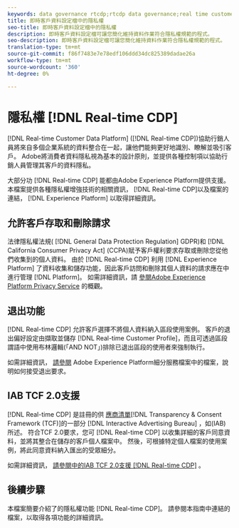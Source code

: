```yaml
---
keywords: data governance rtcdp;rtcdp data governance;real time customer data profile data governance;privacy rtcdp;rtcdp privacy
title: 即時客戶資料設定檔中的隱私權
seo-title: 即時客戶資料設定檔中的隱私權
description: 即時客戶資料設定檔可讓您簡化維持資料作業符合隱私權規範的程式。
seo-description: 即時客戶資料設定檔可讓您簡化維持資料作業符合隱私權規範的程式。
translation-type: tm+mt
source-git-commit: f86f7483e7e78edf106ddd34dc825389dadae26a
workflow-type: tm+mt
source-wordcount: '360'
ht-degree: 0%

---
```



# 隱私權 [!DNL Real-time CDP]

[!DNL Real-time Customer Data Platform] ([!DNL Real-time CDP])協助行銷人員將來自多個企業系統的資料整合在一起，讓他們能夠更好地識別、瞭解並吸引客戶。 Adobe將消費者資料隱私視為基本的設計原則，並提供各種控制項以協助行銷人員管理其客戶的資料隱私。

大部分功 [!DNL Real-time CDP] 能都由Adobe Experience Platform提供支援。 本檔案提供各種隱私權增強技術的相關資訊， [!DNL Real-time CDP]以及檔案的連結， [!DNL Experience Platform] 以取得詳細資訊。

## 允許客戶存取和刪除請求

法律隱私權法規( [!DNL General Data Protection Regulation] GDPR)和 [!DNL California Consumer Privacy Act] (CCPA)賦予客戶權利要求存取或刪除您從他們收集到的個人資料。 由於 [!DNL Real-time CDP] 利用 [!DNL Experience Platform] 了資料收集和儲存功能，因此客戶訪問和刪除其個人資料的請求應在中進行管理 [!DNL Platform]。 如需詳細資訊，請 [參閱Adobe Experience Platform Privacy Service](../../privacy-service/home.md) 的概觀。

## 退出功能

[!DNL Real-time CDP] 允許客戶選擇不將個人資料納入區段使用案例。 客戶的退出偏好設定由擷取並儲存 [!DNL Real-time Customer Profile]，而且可透過區段謂語中使用布林邏輯(「AND NOT」)排除已退出區段的使用者來強制執行。

如需詳細資訊， [請參閱](../../segmentation/honoring-opt-outs.md) Adobe Experience Platform細分服務檔案中的檔案，說明如何接受退出要求。

## IAB TCF 2.0支援

[!DNL Real-time CDP] 是註冊的供 [應商清單](https://iabeurope.eu/vendor-list-tcf-v2-0/)[!DNL Transparency & Consent Framework (TCF)]的一部分 [!DNL Interactive Advertising Bureau] ，如(IAB)所述。 符合TCF 2.0要求，您可 [!DNL Real-time CDP] 以收集詳細的客戶同意資料，並將其整合在儲存的客戶個人檔案中。 然後，可根據特定個人檔案的使用案例，將此同意資料納入匯出的受眾細分。

如需詳細資訊， [請參閱中的IAB TCF 2.0支援 [!DNL Real-time CDP]](./iab/overview.md) 。

## 後續步驟

本檔案簡要介紹了的隱私權功能 [!DNL Real-time CDP]。 請參閱本指南中連結的檔案，以取得各項功能的詳細資訊。